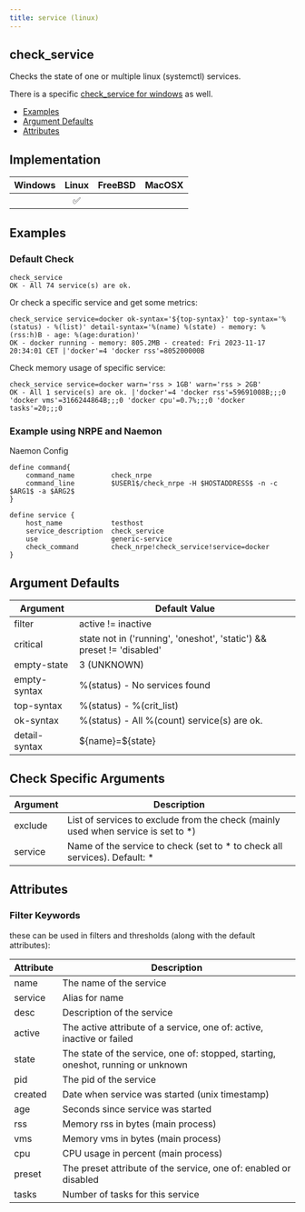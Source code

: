 ```yaml
---
title: service (linux)
---
```


## check_service

Checks the state of one or multiple linux (systemctl) services.

There is a specific [check_service for windows](check_service_windows) as well.

- [Examples](#examples)
- [Argument Defaults](#argument-defaults)
- [Attributes](#attributes)

## Implementation

| Windows | Linux              | FreeBSD | MacOSX |
|:-------:|:------------------:|:-------:|:------:|
|         | :white_check_mark: |         |        |

## Examples

### Default Check

    check_service
    OK - All 74 service(s) are ok.

Or check a specific service and get some metrics:

    check_service service=docker ok-syntax='${top-syntax}' top-syntax='%(status) - %(list)' detail-syntax='%(name) %(state) - memory: %(rss:h)B - age: %(age:duration)'
    OK - docker running - memory: 805.2MB - created: Fri 2023-11-17 20:34:01 CET |'docker'=4 'docker rss'=805200000B

Check memory usage of specific service:

    check_service service=docker warn='rss > 1GB' warn='rss > 2GB'
    OK - All 1 service(s) are ok. |'docker'=4 'docker rss'=59691008B;;;0 'docker vms'=3166244864B;;;0 'docker cpu'=0.7%;;;0 'docker tasks'=20;;;0

### Example using NRPE and Naemon

Naemon Config

    define command{
        command_name         check_nrpe
        command_line         $USER1$/check_nrpe -H $HOSTADDRESS$ -n -c $ARG1$ -a $ARG2$
    }

    define service {
        host_name            testhost
        service_description  check_service
        use                  generic-service
        check_command        check_nrpe!check_service!service=docker
    }

## Argument Defaults

| Argument      | Default Value                                                         |
| ------------- | --------------------------------------------------------------------- |
| filter        | active != inactive                                                    |
| critical      | state not in ('running', 'oneshot', 'static') && preset != 'disabled' |
| empty-state   | 3 (UNKNOWN)                                                           |
| empty-syntax  | %(status) - No services found                                         |
| top-syntax    | %(status) - %(crit_list)                                              |
| ok-syntax     | %(status) - All %(count) service(s) are ok.                           |
| detail-syntax | \${name}=\${state}                                                    |

## Check Specific Arguments

| Argument | Description                                                                        |
| -------- | ---------------------------------------------------------------------------------- |
| exclude  | List of services to exclude from the check (mainly used when service is set to \*) |
| service  | Name of the service to check (set to \* to check all services). Default: \*        |

## Attributes

### Filter Keywords

these can be used in filters and thresholds (along with the default attributes):

| Attribute | Description                                                                      |
| --------- | -------------------------------------------------------------------------------- |
| name      | The name of the service                                                          |
| service   | Alias for name                                                                   |
| desc      | Description of the service                                                       |
| active    | The active attribute of a service, one of: active, inactive or failed            |
| state     | The state of the service, one of: stopped, starting, oneshot, running or unknown |
| pid       | The pid of the service                                                           |
| created   | Date when service was started (unix timestamp)                                   |
| age       | Seconds since service was started                                                |
| rss       | Memory rss in bytes (main process)                                               |
| vms       | Memory vms in bytes (main process)                                               |
| cpu       | CPU usage in percent (main process)                                              |
| preset    | The preset attribute of the service, one of: enabled or disabled                 |
| tasks     | Number of tasks for this service                                                 |
